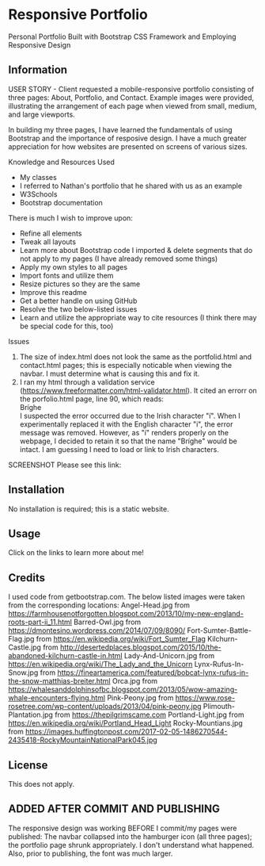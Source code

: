 # Responsive Portfolio

Personal Portfolio Built with Bootstrap CSS Framework and Employing Responsive Design 

## Information

USER STORY - Client requested a mobile-responsive portfolio consisting of three pages: About, Portfolio, and Contact.
Example images were provided, illustrating the arrangement of each page when viewed from small, medium, and large viewports.

In building my three pages, I have learned the fundamentals of using Bootstrap and the importance of resposive design. I have a much greater appreciation for how websites are presented on screens of various sizes.

Knowledge and Resources Used
- My classes
- I referred to Nathan's portfolio that he shared with us as an example
- W3Schools
- Bootstrap documentation

There is much I wish to improve upon:
- Refine all elements
- Tweak all layouts
- Learn more about Bootstrap code I imported & delete segments that do not apply to my pages (I have already removed some things)
- Apply my own styles to all pages
- Import fonts and utilize them
- Resize pictures so they are the same
- Improve this readme
- Get a better handle on using GitHub
- Resolve the two below-listed issues
- Learn and utilize the appropriate way to cite resources (I think there may be special code for this, too)

Issues
1) The size of index.html does not look the same as the portfolid.html and contact.html pages; this is especially noticable when viewing the navbar. I must determine what is causing this and fix it.
2) I ran my html through a validation service (https://www.freeformatter.com/html-validator.html). It cited an errorr on the porfolio.html page, line 90, which reads: <figcaption>Bríghe</figcaption>
I suspected the error occurred due to the Irish character "í". When I experimentally replaced it with the English character "i", the error message was removed. However, as "í" renders properly on the webpage, I decided to retain it so that the name "Bríghe" would be intact. I am guessing I need to load or link to Irish characters.

SCREENSHOT
Please see this link: <a src="./assets/index-screen-shot.jpg" alt="Screen Shot of index.html">

## Installation

No installation is required; this is a static website.

## Usage

Click on the links to learn more about me!

## Credits
I used code from getbootstrap.com.
The below listed images were taken from the corresponding locations:
Angel-Head.jpg from https://farmhousenotforgotten.blogspot.com/2013/10/my-new-england-roots-part-ii_11.html
Barred-Owl.jpg from https://dmontesino.wordpress.com/2014/07/09/8090/
Fort-Sumter-Battle-Flag.jpg from https://en.wikipedia.org/wiki/Fort_Sumter_Flag
Kilchurn-Castle.jpg from http://desertedplaces.blogspot.com/2015/10/the-abandoned-kilchurn-castle-in.html
Lady-And-Unicorn.jpg from https://en.wikipedia.org/wiki/The_Lady_and_the_Unicorn
Lynx-Rufus-In-Snow.jpg from https://fineartamerica.com/featured/bobcat-lynx-rufus-in-the-snow-matthias-breiter.html
Orca.jpg from https://whalesanddolphinsofbc.blogspot.com/2013/05/wow-amazing-whale-encounters-flying.html
Pink-Peony.jpg from https://www.rose-rosetree.com/wp-content/uploads/2013/04/pink-peony.jpg
Plimouth-Plantation.jpg from https://thepilgrimscame.com
Portland-Light.jpg from https://en.wikipedia.org/wiki/Portland_Head_Light
Rocky-Mountians.jpg from https://images.huffingtonpost.com/2017-02-05-1486270544-2435418-RockyMountainNationalPark045.jpg

## License

This does not apply.

## ADDED AFTER COMMIT AND PUBLISHING

The responsive design was working BEFORE I commit/my pages were published: The navbar collapsed into the hamburger icon (all three pages); the portfolio page shrunk appropriately. I don't understand what happened. Also, prior to publishing, the font was much larger.
